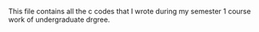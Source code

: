 This file contains all the c codes that I wrote during my semester 1 course work of undergraduate drgree.
